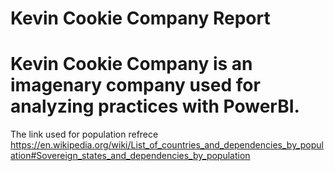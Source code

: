 # Kevin Cookie Company Report
Kevin Cookie Company is an imagenary company used for analyzing practices with PowerBI.
==
The link used for population refrece
https://en.wikipedia.org/wiki/List_of_countries_and_dependencies_by_population#Sovereign_states_and_dependencies_by_population
